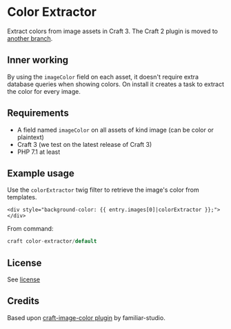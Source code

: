 # Color Extractor

Extract colors from image assets in Craft 3.
The Craft 2 plugin is moved to [another branch](https://github.com/born05/craft-colorextractor/tree/craft-2).

## Inner working

By using the `imageColor` field on each asset, it doesn't require extra database queries when showing colors. On install it creates a task to extract the color for every image.

## Requirements

- A field named `imageColor` on all assets of kind image (can be color or plaintext)
- Craft 3 (we test on the latest release of Craft 3)
- PHP 7.1 at least

## Example usage

Use the `colorExtractor` twig filter to retrieve the image's color from templates.

```twig
<div style="background-color: {{ entry.images[0]|colorExtractor }};"></div>
```

From command:

```php
craft color-extractor/default
```

## License

See [license](https://github.com/born05/craft-colorextractor/blob/master/LICENSE)

## Credits

Based upon [craft-image-color plugin](https://github.com/familiar-studio/craft-image-color) by familiar-studio.
